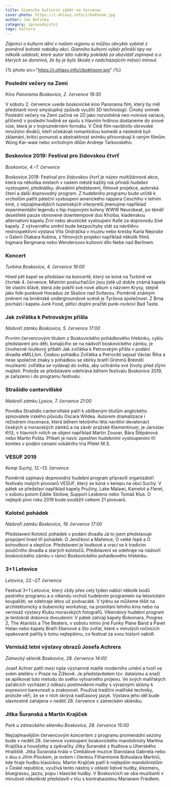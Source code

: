 ```yaml
---
title: Gianniho kulturní výběr na červenec
cover-photo: https://i.ohlasy.info/i/bokhxom.jpg
author: Jan Bařinka
category: zpravodajství
tags: kultura
---
```


*Zájemci o kulturní dění v našem regionu si můžou obvykle vybírat z poměrně bohaté nabídky akcí. Gianniho kulturní výběr přináší tipy na několik událostí, které autor této rubriky pokládá za obzvlášť zajímavé a o kterých se domnívá, že by je bylo škoda v nadcházejícím měsíci minout.*

{% photo src="https://i.ohlasy.info/i/bokhxom.jpg" /%}

### Poslední večery na Zemi

*Kino Panorama Boskovice, 2. července 19:30*

V sobotu 2. července uvede boskovické kino Panorama film, který by měl představit nový smysluplný způsob využití 3D technologií. Čínský snímek Poslední večery na Zemi začíná ve 2D jako rozvolněná neo-noirová variace, přičemž v poslední hodině se spolu s hlavním hrdinou dostaneme do snové vize, která je v trojrozměrném formátu. V Číně film navštívilo obrovské množství diváků, kteří očekávali romantickou komedii a následně byli zklamáni, kritici ponurost a abstraktnost snímku přirovnávají k raným filmům Wong Kar-waie nebo vrcholným dílům Andreje Tarkovského.

### Boskovice 2019: Festival pro židovskou čtvrť

*Boskovice, 4.–7. července*

Boskovice 2019: Festival pro židovskou čtvrť je název multižánrové akce, která na několika místech v našem městě každý rok přináší hudební vystoupení, přednášky, divadelní představení, filmové projekce, autorská čtení a další doprovodný program. Z hudebního programu bude určitě k vrcholům patřit páteční vystoupení amerického rappera Ceschiho v letním kině, z nejzajímavějších tuzemských interpretů jmenujme například experimentální legendu s hip-hopovými kořeny WWW Neurobeat, po téměř desetileté pauze obnovené downtempové duo Khoiba, kladenskou alternativní kapelu Zrní nebo akustické vystoupení Kalle za doprovodu živé kapely. Z výtvarného umění bude bezpochyby stát za návštěvu restrospektivní výstava Víta Ondráčka v muzeu nebo kresby Karla Nepraše v Galerii Otakara Kubína, z filmových projekcí například několik filmů Ingmara Bergmana nebo Wendersovo kultovní dílo Nebe nad Berlínem.

### Koncert

*Turbína Boskovice, 4. července 19:00*

Hned pět kapel se představí na koncertě, který se koná na Turbíně ve čtvrtek 4. července. Místním posluchačům jsou jistě už dobře známá kapela Ve vlastní šťávě, která zde pokřtí své nové album s názvem Krysy, stejně jako folk-punkové Hovaduo ze Skalice nad Svitavou. Poměrně známým jménem na brněnské undergroundové scéně je Tyršova společnost. Z Brna pochází i kapela Junk Food, pětici doplní pražští punk-rockoví Bad Taste.

### Jak zvířátka k Petrovským přišla

*Nádvoří zámku Boskovice, 5. července 17:00*

Prvním červencovým titulem z Boskovického pohádkového hřebínku, cyklu představení pro děti, konajícího se na nádvoří boskovického zámku, je činoherně-loutkový příběh Jak zvířátka k Petrovským přišla v podání divadla eMILLIon. Českou pohádku Zvířátka a Petrovští sepsal Václav Říha a nese společné znaky s pohádkou se sbírky bratří Grimmů Brémští muzikanti: zvířátka se vydávají do světa, aby uchránila své životy před zlými majiteli. Protože se představení odehrává během festivalu Boskovice 2019, je zařazeno i do programu festivalu.

### Strašidlo cantervillské

*Nádvoří zámku Lysice, 7. července 21:00*

Povídka Strašidlo cantervillské patří k oblíbeným titulům anglického spisovatele irského původu Oscara Wildea. Autorem dramatizace i režisérem inscenace, která během letošního léta navštíví devatenáct českých a moravských zámků a na závěr pražské Klementinum, je Jaroslav Kříž, v hlavních rolích se objeví například Martin Zounar, Bára Štěpánová nebo Martin Pošta. Příbeh je navíc zpestřen hudebními vystoupeními tří komtes v podání cenami vokálního tria Přelet M.S.

### VESUF 2019

*Kemp Suchý, 12.–13. července*

Poměrně zajímavý doprovodný hudební program připravili organizátoři festivalu malých pivovarů VESUF, který se koná v kempu na obci Suchý. V pátek se představí například kapely Pružiny, Lake Malawi, Kamelot a Fleret, v sobotu potom Eddie Stoilow, Support Lesbiens nebo Tomáš Klus. O nejlepší pivo roku 2019 bude soutěžit celkem 21 pivovarů.

### Kolotoč pohádek

*Nádvoří zámku Boskovice, 19. července 17:00*

Představení Kolotoč pohádek v podání divadla Já to jsem představuje propojení hned tří pohádek: O Jeníčkovi a Mařence, O velké řepě a O kohoutkovi a slepičce. Představení je loutkové a vrací se k tradicím pouličního divadla a starých kolotočů. Představení se odehraje na nádvoří boskovického zámku v rámci Boskovického pohádkového hřebínku.

### 3+1 Letovice

*Letovice, 22.–27. července*

Festival 3+1 Letovice, který vždy přes celý týden nabízí několik bodů pestrého programu a o víkendu vrcholí hudebním programem na letovickém koupališti, se odehraje letos už podvacáté. V týdnu se můžeme těšit na architektonický a bubenický workshop, na promítání letního kina nebo na vernisáž výstavy Klubu moravských fotografů. Víkendový hudební program je tentokrát dokonce dvoudenní: V pátek zahrají kapely Bokomara, Progres 2, The Atavists a The Beaters, v sobotu mimo jiné Funky Plane Band a Pavel Helan nebo kapely Bratři Ebenové a Sto zvířat, které v minulých ročnících opakovaně patřily k tomu nejlepšímu, co festival za svou historii nabídl.

### Vernisáž letní výstavy obrazů Josefa Achrera

*Zámecký skleník Boskovice, 28. července 14:00*

Josef Achrer patří mezi naše významné malíře moderního umění a tvoří ve svém ateliéru v Praze na Žižkově. Je představitelem tzv. dataismu a snaží se aplikovat tuto metodu do svého výtvarného projevu. Ve svých malířských začátcích vycházel z odkazu postmoderní malby s výraznými sklony k expresivní barevnosti a znakovosti. Používá tradiční malířské techniky, protože věří, že se v nich skrývá nadčasový jazyk. Výstava jeho děl bude slavnostně zahájena v neděli 28. července v zámeckém skleníku.

### Jitka Šuranská a Martin Krajíček

*Park u zámeckého skleníku Boskovice, 28. července 15:00*

Nejzajímavějším červencovým koncertem z programu promenádní sezóny bude v neděli 28. července vystoupení boskovického mandolinisty Martina Krajíčka a houslistky a zpěvačky Jitky Šuranské z Kudlova u Uherského Hradiště. Jitka Šuranská hrála v Cimbálové muzice Stanislava Gabriela nebo v duu s Jiřím Plockem, je ovšem i členkou Filharmonie Bohuslava Martinů, kde hraje hudbu klasickou. Martin Krajíček patří k nejlepším mandolinistům v České republice, využívá tento nástroj v oblasti lidové hudby, klezmeru, bluegrassu, jazzu, popu i klasické hudby. V Boskovicích se oba muzikanti v minulosti několikrát představili v triu s kontrabasistou Marianem Friedlem.
